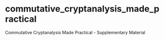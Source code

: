 # commutative_cryptanalysis_made_practical
Commutative Cryptanalysis Made Practical - Supplementary Material
